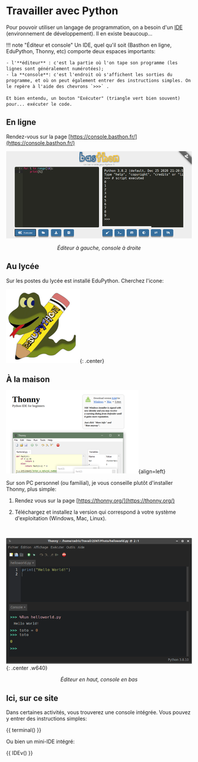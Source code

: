 # Travailler avec Python


Pour pouvoir utiliser un langage de programmation, on a besoin d'un [IDE](https://fr.wikipedia.org/wiki/Environnement_de_d%C3%A9veloppement) (environnement de développement). Il en existe beaucoup...

!!! note "Éditeur et console"
	Un IDE, quel qu'il soit (Basthon en ligne, EduPython, Thonny, etc) comporte deux espaces importants:

	- l'**éditeur** : c'est la partie où l'on tape son programme (les lignes sont généralement numérotées);
	- la **console**: c'est l'endroit où s'affichent les sorties du programme, et où on peut également entrer des instructions simples. On le repère à l'aide des chevrons `>>>` .

    Et bien entendu, un bouton "Exécuter" (triangle vert bien souvent) pour... exécuter le code.

## En ligne

Rendez-vous sur la page [https://console.basthon.fr/](https://console.basthon.fr/)

![](basthon.png)

<p align="center">
<em>Éditeur à gauche, console à droite</em>
</p>

## Au lycée

Sur les postes du lycée est installé EduPython. Cherchez l'icone:

![](edupython.png){: .center}

## À la maison

![](thonny.png){align=left}

Sur son PC personnel (ou familial), je vous conseille plutôt d'installer Thonny, plus simple:

1. Rendez vous sur la page [https://thonny.org/](https://thonny.org/)

2. Téléchargez et installez la version qui correspond à votre système d'exploitation (Windows, Mac, Linux).

<br>


![](thonny2.png){: .center .w640}

<p align="center">
<em>Éditeur en haut, console en bas</em>
</p>

## Ici, sur ce site

Dans certaines activités, vous trouverez une console intégrée. Vous pouvez y entrer des instructions simples:

{{ terminal() }}

Ou bien un mini-IDE intégré:

{{ IDEv() }}
